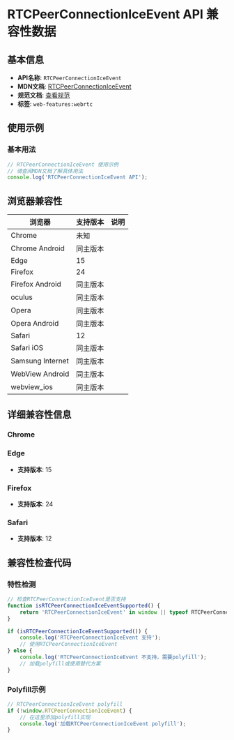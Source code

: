 # RTCPeerConnectionIceEvent API 兼容性数据

## 基本信息

- **API名称**: `RTCPeerConnectionIceEvent`
- **MDN文档**: [RTCPeerConnectionIceEvent](https://developer.mozilla.org/docs/Web/API/RTCPeerConnectionIceEvent)
- **规范文档**: [查看规范](https://w3c.github.io/webrtc-pc/#rtcpeerconnectioniceevent)
- **标签**: `web-features:webrtc`

## 使用示例

### 基本用法

```javascript
// RTCPeerConnectionIceEvent 使用示例
// 请查阅MDN文档了解具体用法
console.log('RTCPeerConnectionIceEvent API');
```

## 浏览器兼容性

| 浏览器 | 支持版本 | 说明 |
|--------|----------|------|
| Chrome | 未知 |  |
| Chrome Android | 同主版本 |  |
| Edge | 15 |  |
| Firefox | 24 |  |
| Firefox Android | 同主版本 |  |
| oculus | 同主版本 |  |
| Opera | 同主版本 |  |
| Opera Android | 同主版本 |  |
| Safari | 12 |  |
| Safari iOS | 同主版本 |  |
| Samsung Internet | 同主版本 |  |
| WebView Android | 同主版本 |  |
| webview_ios | 同主版本 |  |

## 详细兼容性信息

### Chrome


### Edge

- **支持版本**: 15

### Firefox

- **支持版本**: 24

### Safari

- **支持版本**: 12

## 兼容性检查代码

### 特性检测

```javascript
// 检查RTCPeerConnectionIceEvent是否支持
function isRTCPeerConnectionIceEventSupported() {
    return 'RTCPeerConnectionIceEvent' in window || typeof RTCPeerConnectionIceEvent !== 'undefined';
}

if (isRTCPeerConnectionIceEventSupported()) {
    console.log('RTCPeerConnectionIceEvent 支持');
    // 使用RTCPeerConnectionIceEvent
} else {
    console.log('RTCPeerConnectionIceEvent 不支持，需要polyfill');
    // 加载polyfill或使用替代方案
}
```

### Polyfill示例

```javascript
// RTCPeerConnectionIceEvent polyfill
if (!window.RTCPeerConnectionIceEvent) {
    // 在这里添加polyfill实现
    console.log('加载RTCPeerConnectionIceEvent polyfill');
}
```

